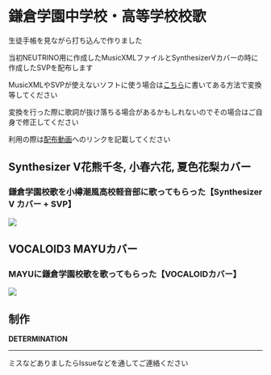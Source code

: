 # 鎌倉学園中学校・高等学校校歌

生徒手帳を見ながら打ち込んで作りました

当初NEUTRINO用に作成したMusicXMLファイルとSynthesizerVカバーの時に作成したSVPを配布します

MusicXMLやSVPが使えないソフトに使う場合は[こちら](https://github.com/kg-suken/UST-Files/tree/main?tab=readme-ov-file#%E3%83%95%E3%82%A1%E3%82%A4%E3%83%AB%E5%BD%A2%E5%BC%8F%E3%81%8C%E5%AF%BE%E5%BF%9C%E3%81%97%E3%81%A6%E3%81%84%E3%81%AA%E3%81%84%E5%A0%B4%E5%90%88)に書いてある方法で変換等してください

変換を行った際に歌詞が抜け落ちる場合があるかもしれないのでその場合はご自身で修正してください

利用の際は[配布動画](https://youtu.be/7kwF4yNcF9U)へのリンクを記載してください

## Synthesizer V花熊千冬, 小春六花, 夏色花梨カバー

### 鎌倉学園校歌を小樽潮風高校軽音部に歌ってもらった【Synthesizer V カバー + SVP】

[![](https://img.youtube.com/vi/7kwF4yNcF9U/0.jpg)](https://youtu.be/7kwF4yNcF9U)

## VOCALOID3 MAYUカバー

### MAYUに鎌倉学園校歌を歌ってもらった【VOCALOIDカバー】
[![](https://img.youtube.com/vi/NJCZIhE9aS0/0.jpg)](https://youtu.be/NJCZIhE9aS0)

## 制作
**DETERMINATION**

---
ミスなどありましたらIssueなどを通してご連絡ください
